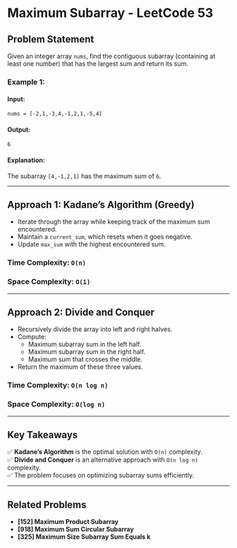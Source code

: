 # **Maximum Subarray - LeetCode 53**

## **Problem Statement**
Given an integer array `nums`, find the contiguous subarray (containing at least one number) that has the largest sum and return its sum.

### **Example 1:**
#### **Input:**
```
nums = [-2,1,-3,4,-1,2,1,-5,4]
```
#### **Output:**
```
6
```
#### **Explanation:**
The subarray `[4,-1,2,1]` has the maximum sum of `6`.

---

## **Approach 1: Kadane’s Algorithm (Greedy)**
- Iterate through the array while keeping track of the maximum sum encountered.
- Maintain a `current_sum`, which resets when it goes negative.
- Update `max_sum` with the highest encountered sum.

### **Time Complexity:** `O(n)`
### **Space Complexity:** `O(1)`

---

## **Approach 2: Divide and Conquer**
- Recursively divide the array into left and right halves.
- Compute:
  - Maximum subarray sum in the left half.
  - Maximum subarray sum in the right half.
  - Maximum sum that crosses the middle.
- Return the maximum of these three values.

### **Time Complexity:** `O(n log n)`
### **Space Complexity:** `O(log n)`

---

## **Key Takeaways**
✅ **Kadane’s Algorithm** is the optimal solution with `O(n)` complexity.  
✅ **Divide and Conquer** is an alternative approach with `O(n log n)` complexity.  
✅ The problem focuses on optimizing subarray sums efficiently.  

---

## **Related Problems**
- **[152] Maximum Product Subarray**
- **[918] Maximum Sum Circular Subarray**
- **[325] Maximum Size Subarray Sum Equals k**